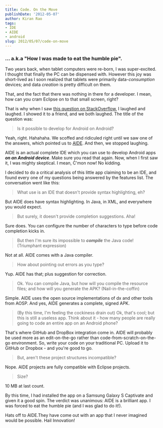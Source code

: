 ```yaml
--- 
title: Code. On the Move 
publishDate: '2012-05-07' 
author: Kiran Rao
tags: 
- IDE 
- AIDE 
- android
slug: 2012/05/07/code-on-move
---
```


### ... a.k.a "How I was made to eat the humble pie".

Two years back, when tablet computers were re-born, I was super-excited.
I thought that finally the PC can be dispensed with. However this joy
was short-lived as I soon realized that tablets were primarily
data-*consumption* devices; and data *creation* is pretty difficult on
them.  
  
That, and the fact that there was nothing in there for a developer. I
mean, how can you cram Eclipse on to that small screen, right?  
  
That is why when I saw [this question on
StackOverflow](http://stackoverflow.com/questions/3586174/is-it-possible-to-develop-for-android-on-android),
I laughed and laughed. I showed it to a friend, and we both laughed. The
title of the question was:  
  
> Is it possible to develop for Android on Android?  

Yeah, right. Hahahaha. We scoffed and ridiculed right until we saw one
of the answers, which pointed us to
[AIDE](https://play.google.com/store/apps/details?id=com.aide.ui&hl=en).
And then, we stopped laughing.   

AIDE is an actual complete IDE which you can use to develop Android apps
***on an Android device***. Make sure you read that again. Now, when I
first saw it, I was mighty skeptical. I mean, C'mon now! No kidding.  
  
I decided to do a critical analysis of this little app claiming to be an
IDE, and found every one of my questions being answered by the features
list. The conversation went like this:  
  

> What use is an IDE that doesn't provide syntax highlighting, eh?  
 
But AIDE does have syntax highlighting. In Java, in XML, and everywhere
you would expect.  
   
> But surely, it doesn't provide completion suggestions. Aha!

Sure does. You can configure the number of characters to type before
code completion kicks in.  

> But then I'm sure its impossible to ***compile*** the Java code!
> (Triumphant expression)  
 

Not at all. AIDE comes with a Java compiler.  
   
> How about pointing out errors as you type?   

Yup. AIDE has that; plus suggestion for correction.  

> Ok. You can compile Java, but how will you compile the resource files;
> and how will you generate the APK? (Nail-in-the-coffin)    

Simple. AIDE uses the open source implementations of dx and other tools
from AOSP. And yes, AIDE generates a complete, signed APK.  

> (By this time, I'm feeling the cockiness drain out) Ok, that's cool;
> but this is still a useless app. Think about it - how many people are
> really going to code an entire app on an Android phone?   

That's where GitHub and DropBox integration come in. AIDE will probably
be used more as an edit-on-the-go rather than
code-from-scratch-on-the-go environment. So, write your code on your
traditional PC. Upload it to GitHub or Dropbox - and you're good to
go.  
  
> But, aren't these project structures incompatible?  

Nope. AIDE projects are fully compatible with Eclipse projects.  
  
> Size?  

10 MB at last count.  
  
By this time, I had installed the app on a Samsung Galaxy S Captivate
and given it a good spin. The verdict was unanimous: AIDE is a brilliant
app. I was forced to eat the humble pie (and I was glad to do it!).  

Hats off to AIDE.They have come out with an app that I never imagined
would be possible. Hail Innovation!  
